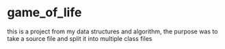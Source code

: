 # game_of_life
this is a project  from my data structures and algorithm, the purpose was to take a source file and split it into multiple class files
